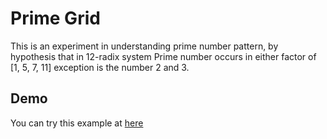 # Prime Grid
This is an experiment in understanding prime number pattern, by hypothesis that in 12-radix system Prime number occurs in either factor of [1, 5, 7, 11]
exception is the number 2 and 3.

## Demo
You can try this example at [here](http://primegrid.ethercom.net/)